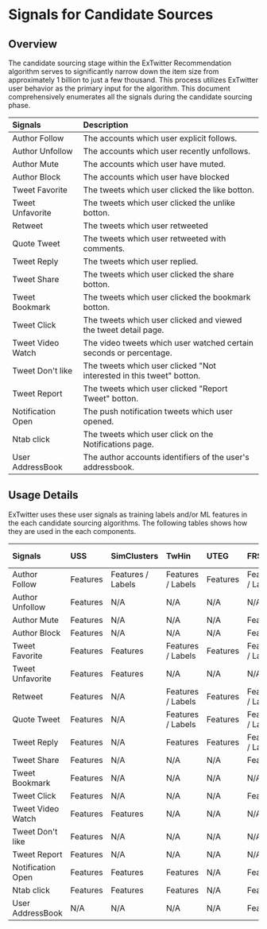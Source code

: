 # Signals for Candidate Sources

## Overview

The candidate sourcing stage within the ExTwitter Recommendation algorithm serves to significantly narrow down the item size from approximately 1 billion to just a few thousand. This process utilizes ExTwitter user behavior as the primary input for the algorithm. This document comprehensively enumerates all the signals during the candidate sourcing phase.

| Signals               |  Description                                                          |
| :-------------------- | :-------------------------------------------------------------------- |
| Author Follow         | The accounts which user explicit follows.                             |
| Author Unfollow       | The accounts which user recently unfollows.                           |
| Author Mute           | The accounts which user have muted.                                   |
| Author Block          | The accounts which user have blocked                                  |
| Tweet Favorite        | The tweets which user clicked the like botton.                        | 
| Tweet Unfavorite      | The tweets which user clicked the unlike botton.                      |       
| Retweet               | The tweets which user retweeted                                       |
| Quote Tweet           | The tweets which user retweeted with comments.                        |
| Tweet Reply           | The tweets which user replied.                                        |
| Tweet Share           | The tweets which user clicked the share botton.                       |
| Tweet Bookmark        | The tweets which user clicked the bookmark botton.                    |
| Tweet Click           | The tweets which user clicked and viewed the tweet detail page.       |
| Tweet Video Watch     | The video tweets which user watched certain seconds or percentage.    |
| Tweet Don't like      | The tweets which user clicked "Not interested in this tweet" botton.  |
| Tweet Report          | The tweets which user clicked "Report Tweet" botton.                  |
| Notification Open     | The push notification tweets which user opened.                       |
| Ntab click            | The tweets which user click on the Notifications page.                |               
| User AddressBook      | The author accounts identifiers of the user's addressbook.            | 

## Usage Details

ExTwitter uses these user signals as training labels and/or ML features in the each candidate sourcing algorithms. The following tables shows how they are used in the each components.

| Signals               | USS                | SimClusters        |  TwHin             |   UTEG             | FRS                |  Light Ranking     |
| :-------------------- | :----------------- | :----------------- | :----------------- | :----------------- | :----------------- | :----------------- | 
| Author Follow         | Features           | Features / Labels  | Features / Labels  | Features           | Features / Labels  | N/A                |
| Author Unfollow       | Features           | N/A                | N/A                | N/A                | N/A                | N/A                |
| Author Mute           | Features           | N/A                | N/A                | N/A                | Features           | N/A                |
| Author Block          | Features           | N/A                | N/A                | N/A                | Features           | N/A                |
| Tweet Favorite        | Features           | Features           | Features / Labels  | Features           | Features / Labels  | Features / Labels  |
| Tweet Unfavorite      | Features           | Features           | N/A                | N/A                | N/A                | N/A                |       
| Retweet               | Features           | N/A                | Features / Labels  | Features           | Features / Labels  | Features / Labels  |
| Quote Tweet           | Features           | N/A                | Features / Labels  | Features           | Features / Labels  | Features / Labels  |
| Tweet Reply           | Features           | N/A                | Features           | Features           | Features / Labels  | Features           |
| Tweet Share           | Features           | N/A                | N/A                | N/A                | Features           | N/A                |
| Tweet Bookmark        | Features           | N/A                | N/A                | N/A                | N/A                | N/A                |
| Tweet Click           | Features           | N/A                | N/A                | N/A                | Features           | Labels             |
| Tweet Video Watch     | Features           | Features           | N/A                | N/A                | N/A                | Labels             |
| Tweet Don't like      | Features           | N/A                | N/A                | N/A                | N/A                | N/A                |
| Tweet Report          | Features           | N/A                | N/A                | N/A                | N/A                | N/A                |
| Notification Open     | Features           | Features           | Features           | N/A                | Features           | N/A                |                       
| Ntab click            | Features           | Features           | Features           | N/A                | Features           | N/A                |
| User AddressBook      | N/A                | N/A                | N/A                | N/A                | Features           | N/A                |